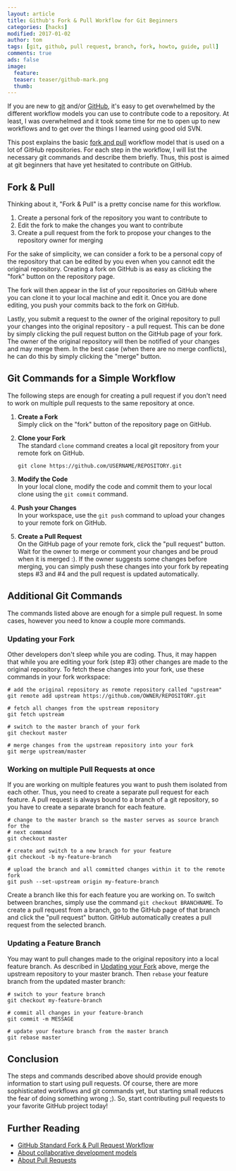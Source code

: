 ```yaml
---
layout: article
title: Github's Fork & Pull Workflow for Git Beginners
categories: [hacks]
modified: 2017-01-02
author: tom
tags: [git, github, pull request, branch, fork, howto, guide, pull]
comments: true
ads: false
image:
  feature: 
  teaser: teaser/github-mark.png
  thumb:
---
```


If you are new to [git](https://git-scm.com/) and/or [GitHub](https://github.com), 
it's easy to get overwhelmed by the different workflow models you can use 
to contribute code to a repository. At least, I was overwhelmed and it took 
some time for me to open up to new workflows and to get over the things 
I learned using good old SVN.

This post explains the basic [fork and pull](https://help.github.com/articles/about-collaborative-development-models/)
workflow model that is used on a lot of GitHub repositories. For each step
in the workflow, I will list the necessary git commands and describe
them briefly. Thus, this post is aimed at git beginners that have yet 
hesitated to contribute on GitHub.

## Fork & Pull
Thinking about it, "Fork & Pull" is a pretty concise name for this workflow. 

1. Create a personal fork of the repository you want to contribute to 
1. Edit the fork to make the changes you want to contribute
1. Create a pull request from the fork to propose your changes to the 
   repository owner for merging

For the sake of simplicity, we can consider a fork to be a personal copy 
of the repository that can be edited by you even when you cannot edit the 
original repository. Creating a fork on GitHub is as easy as clicking the
"fork" button on the repository page.

The fork will then appear in the list of your repositories on GitHub where you
can clone it to your local machine and edit it. Once you are done editing, you
push your commits back to the fork on GitHub.

Lastly, you submit a request to the owner of the original repository to pull 
your changes into the original repository - a pull request. This can be done by 
simply clicking the pull request button on the GitHub page of your fork. The owner 
of the original repository will then be notified of your changes and may merge 
them. In the best case (when there are no merge conflicts), he can do this by 
simply clicking the "merge" button.

## Git Commands for a Simple Workflow
The following steps are enough for creating a pull request if you don't need to 
work on multiple pull requests to the same repository at once.

1. **Create a Fork**  
   Simply click on the "fork" button of the repository page on GitHub.

2. **Clone your Fork**  
   The standard `clone` command creates a local git repository from your remote fork on GitHub. 

   ```
   git clone https://github.com/USERNAME/REPOSITORY.git
   ```

3. **Modify the Code**  
   In your local clone, modify the code and commit them to your local clone 
   using the `git commit` command.

4. **Push your Changes**  
   In your workspace, use the `git push` command to upload your changes to your
   remote fork on GitHub.

5. **Create a Pull Request**  
   On the GitHub page of your remote fork, click the "pull request" button. Wait
   for the owner to merge or comment your changes and be proud when it is merged :).
   If the owner suggests some changes before merging, you can simply push these
   changes into your fork by repeating steps #3 and #4 and the pull request is 
   updated automatically.

## Additional Git Commands
The commands listed above are enough for a simple pull request. In some cases, however
you need to know a couple more commands.

### Updating your Fork
Other developers don't sleep while you are coding. Thus, it may happen that while you
are editing your fork (step #3) other changes are made to the original repository.
To fetch these changes into your fork, use these commands in your fork workspace:

```
# add the original repository as remote repository called "upstream"
git remote add upstream https://github.com/OWNER/REPOSITORY.git

# fetch all changes from the upstream repository
git fetch upstream

# switch to the master branch of your fork
git checkout master

# merge changes from the upstream repository into your fork
git merge upstream/master
```

### Working on multiple Pull Requests at once
If you are working on multiple features you want to push them isolated from each
other. Thus, you need to create a separate pull request for each feature. A pull
request is always bound to a branch of a git repository, so you have to create
a separate branch for each feature. 

```
# change to the master branch so the master serves as source branch for the 
# next command
git checkout master

# create and switch to a new branch for your feature
git checkout -b my-feature-branch

# upload the branch and all committed changes within it to the remote fork
git push --set-upstream origin my-feature-branch
``` 

Create a branch like this for each feature you are working on. To switch between branches,
simply use the command `git checkout BRANCHNAME`. To create a pull request from a branch,
go to the GitHub page of that branch and click the "pull request" button. GitHub automatically
creates a pull request from the selected branch.

### Updating a Feature Branch
You may want to pull changes made to the original repository into a local feature branch.
As described in [Updating your Fork](#updating-your-fork) above, merge the upstream repository
to your master branch. Then `rebase` your feature branch from the updated master branch:

```
# switch to your feature branch
git checkout my-feature-branch

# commit all changes in your feature-branch
git commit -m MESSAGE

# update your feature branch from the master branch
git rebase master
```

## Conclusion
The steps and commands described above should provide enough information to start 
using pull requests. Of course, there are more sophisticated workflows and git 
commands yet, but starting small reduces the fear of doing something wrong ;). So, start
contributing pull requests to your favorite GitHub project today!

## Further Reading
* [GitHub Standard Fork & Pull Request Workflow](https://gist.github.com/Chaser324/ce0505fbed06b947d962)
* [About collaborative development models](https://help.github.com/articles/about-collaborative-development-models/)
* [About Pull Requests](https://help.github.com/articles/about-pull-requests/)

